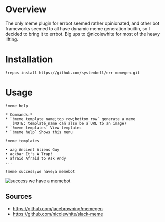 # Overview

The only meme plugin for errbot seemed rather opinionated, and other bot frameworks seemed to all have dynamic meme generation builtin, so I decided to bring it to errbot. Big ups to @nicolewhite for most of the heavy lifting.

# Installation

`!repos install https://github.com/systembell/err-memegen.git`


# Usage

`!meme help`
```
* Commands:*
* `!meme template_name;top_row;bottom_row` generate a meme
   (NOTE: template_name can also be a URL to an image)
* `!meme templates` View templates
* `!meme help` Shows this menu
```

`!meme templates`  
```
• aag Ancient Aliens Guy  
• ackbar It's A Trap!  
• afraid Afraid to Ask Andy  
...
```

`!meme success;we have;a memebot`

![success we have a memebot](https://memegen.link/success/we_have/a_memebot.jpg "We have a memebot")


## Sources

* https://github.com/jacebrowning/memegen
* https://github.com/nicolewhite/slack-meme
